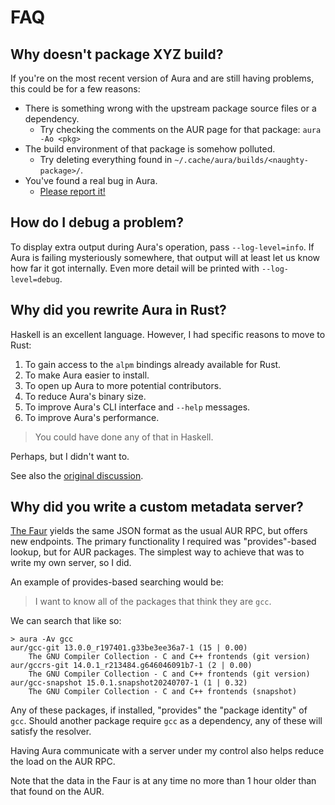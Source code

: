 # FAQ

## Why doesn't package XYZ build?

If you're on the most recent version of Aura and are still having problems, this
could be for a few reasons:

- There is something wrong with the upstream package source files or a
  dependency.
  - Try checking the comments on the AUR page for that package: `aura -Ao <pkg>`
- The build environment of that package is somehow polluted.
  - Try deleting everything found in `~/.cache/aura/builds/<naughty-package>/`.
- You've found a real bug in Aura.
  - [Please report it!](https://github.com/fosskers/aura/issues)

## How do I debug a problem?

To display extra output during Aura's operation, pass `--log-level=info`. If
Aura is failing mysteriously somewhere, that output will at least let us know
how far it got internally. Even more detail will be printed with
`--log-level=debug`.

## Why did you rewrite Aura in Rust?

Haskell is an excellent language. However, I had specific reasons to move to
Rust:

1. To gain access to the `alpm` bindings already available for Rust.
2. To make Aura easier to install.
3. To open up Aura to more potential contributors.
4. To reduce Aura's binary size.
5. To improve Aura's CLI interface and `--help` messages.
6. To improve Aura's performance.

> You could have done any of that in Haskell.

Perhaps, but I didn't want to.

See also the [original discussion](https://github.com/fosskers/aura/discussions/657).

## Why did you write a custom metadata server?

[The Faur](https://github.com/fosskers/faur) yields the same JSON format as the
usual AUR RPC, but offers new endpoints. The primary functionality I required
was "provides"-based lookup, but for AUR packages. The simplest way to achieve
that was to write my own server, so I did.

An example of provides-based searching would be:

> I want to know all of the packages that think they are `gcc`.

We can search that like so:

```
> aura -Av gcc
aur/gcc-git 13.0.0_r197401.g33be3ee36a7-1 (15 | 0.00) 
    The GNU Compiler Collection - C and C++ frontends (git version)
aur/gccrs-git 14.0.1_r213484.g646046091b7-1 (2 | 0.00) 
    The GNU Compiler Collection - C and C++ frontends (git version)
aur/gcc-snapshot 15.0.1.snapshot20240707-1 (1 | 0.32) 
    The GNU Compiler Collection - C and C++ frontends (snapshot)
```

Any of these packages, if installed, "provides" the "package identity" of `gcc`.
Should another package require `gcc` as a dependency, any of these will satisfy
the resolver.

Having Aura communicate with a server under my control also helps reduce the
load on the AUR RPC.

Note that the data in the Faur is at any time no more than 1 hour older than
that found on the AUR.
